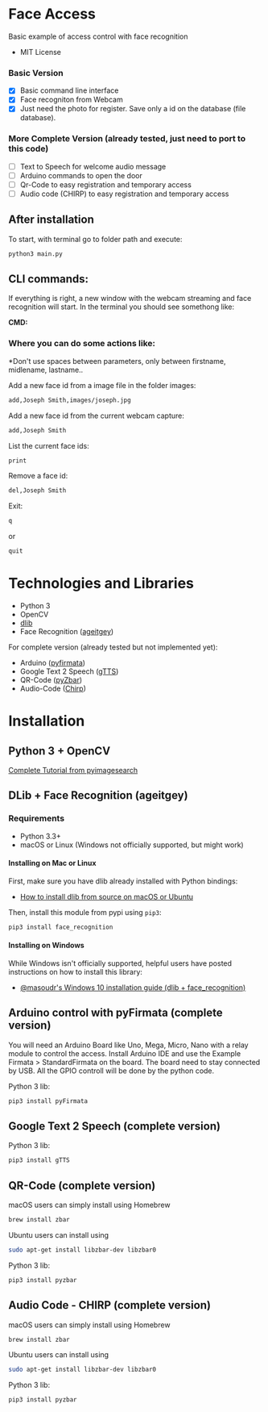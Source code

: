 # Face Access

Basic example of access control with face recognition
  * MIT License

### Basic Version
- [x] Basic command line interface
- [x] Face recogniton from Webcam
- [x] Just need the photo for register. Save only a id on the database (file database).

### More Complete Version (already tested, just need to port to this code)
- [ ] Text to Speech for welcome audio message
- [ ] Arduino commands to open the door
- [ ] Qr-Code to easy registration and temporary access
- [ ] Audio code (CHIRP) to easy registration and temporary access

## After installation
To start, with terminal go to folder path and execute:
```bash
python3 main.py
```

## CLI commands:
If everything is right, a new window with the webcam streaming and face recognition will start.
In the terminal you should see somethong like: 

**CMD:**

### Where you can do some actions like:
*Don't use spaces between parameters, only between firstname, midlename, lastname..

Add a new face id from a image file in the folder images:
```bash
add,Joseph Smith,images/joseph.jpg
```

Add a new face id from the current webcam capture:
```bash
add,Joseph Smith
```

List the current face ids:
```bash
print
```

Remove a face id:
```bash
del,Joseph Smith
```

Exit:
```bash
q
```
or
```bash
quit
```

# Technologies and Libraries
  * Python 3
  * OpenCV
  * [dlib](http://dlib.net/)
  * Face Recognition ([ageitgey](https://github.com/ageitgey/face_recognition))

For complete version (already tested but not implemented yet):
  * Arduino ([pyfirmata](https://pypi.org/project/pyFirmata/))
  * Google Text 2 Speech ([gTTS](https://pypi.org/project/gTTS/))
  * QR-Code ([pyZbar](https://pypi.org/project/pyzbar/))
  * Audio-Code ([Chirp](https://developers.chirp.io/docs))
# Installation

## Python 3 + OpenCV
[Complete Tutorial from pyimagesearch](https://www.pyimagesearch.com/2018/09/19/pip-install-opencv/)

## DLib + Face Recognition (ageitgey)
### Requirements
  * Python 3.3+
  * macOS or Linux (Windows not officially supported, but might work)
  
#### Installing on Mac or Linux
First, make sure you have dlib already installed with Python bindings:
  * [How to install dlib from source on macOS or Ubuntu](https://gist.github.com/ageitgey/629d75c1baac34dfa5ca2a1928a7aeaf)

Then, install this module from pypi using `pip3`:

```bash
pip3 install face_recognition
```
#### Installing on Windows

While Windows isn't officially supported, helpful users have posted instructions on how to install this library:
  * [@masoudr's Windows 10 installation guide (dlib + face_recognition)](https://github.com/ageitgey/face_recognition/issues/175#issue-257710508)
  
## Arduino control with pyFirmata (complete version)
You will need an Arduino Board like Uno, Mega, Micro, Nano with a relay module to control the access.
Install Arduino IDE and use the Example Firmata > StandardFirmata on the board.
The board need to stay connected by USB.
All the GPIO controll will be done by the python code.

Python 3 lib:
```bash
pip3 install pyFirmata
```

## Google Text 2 Speech (complete version)
Python 3 lib:
```bash
pip3 install gTTS
```

## QR-Code (complete version)
macOS users can simply install using Homebrew
```bash
brew install zbar
```
Ubuntu users can install using
```bash
sudo apt-get install libzbar-dev libzbar0
```
Python 3 lib:
```bash
pip3 install pyzbar
```

## Audio Code - CHIRP (complete version)
macOS users can simply install using Homebrew
```bash
brew install zbar
```
Ubuntu users can install using
```bash
sudo apt-get install libzbar-dev libzbar0
```
Python 3 lib:
```bash
pip3 install pyzbar
```
